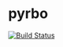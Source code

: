 # pyrbo
[![Build Status](https://travis-ci.org/combatopera/pyrbo.svg?branch=master)](https://travis-ci.org/combatopera/pyrbo)
